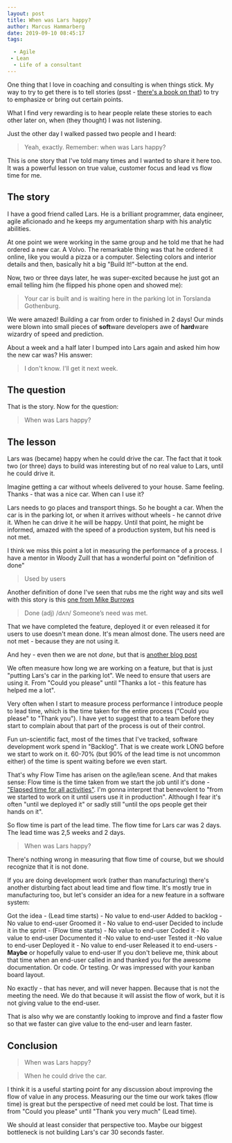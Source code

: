 ```yaml
---
layout: post
title: When was Lars happy?
author: Marcus Hammarberg
date: 2019-09-10 08:45:17
tags:

  - Agile
 - Lean
  - Life of a consultant
---
```


One thing that I love in coaching and consulting is when things stick. My way to try to get there is to tell stories (psst - [there's a book on that](https://www.amazon.com/Made-Stick-Ideas-Survive-Others/dp/1400064287/ref=sr_1_1?keywords=made+to+stick&qid=1568215827&s=gateway&sr=8-1)) to try to emphasize or bring out certain points.

What I find very rewarding is to hear people relate these stories to each other later on, when (they thought) I was not listening.

Just the other day I walked passed two people and I heard:

> Yeah, exactly. Remember: when was Lars happy?

This is one story that I've told many times and I wanted to share it here too. It was a powerful lesson on true value, customer focus and lead vs flow time for me.

<!-- excerpt-end -->

## The story

I have a good friend called Lars. He is a brilliant programmer, data engineer, agile aficionado and he keeps my argumentation sharp with his analytic abilities.

At one point we were working in the same group and he told me that he had ordered a new car. A Volvo. The remarkable thing was that he ordered it online, like you would a pizza or a computer. Selecting colors and interior details and then, basically hit a big "Build It!"-button at the end.

Now, two or three days later, he was super-excited because he just got an email telling him (he flipped his phone open and showed me):

> Your car is built and is waiting here in the parking lot in Torslanda Gothenburg.

We were amazed! Building a car from order to finished in 2 days! Our minds were blown into small pieces of **soft**ware developers awe of **hard**ware wizardry of speed and prediction.

About a week and a half later I bumped into Lars again and asked him how the new car was? His answer:

> I don't know. I'll get it next week.

## The question
That is the story. Now for the question:

> When was Lars happy?

## The lesson
Lars was (became) happy when he could drive the car. The fact that it took two (or three) days to build was interesting but of no real value to Lars, until he could drive it.

Imagine getting a car without wheels delivered to your house. Same feeling. Thanks - that was a nice car. When can I use it?

Lars needs to go places and transport things. So he bought a car. When the car is in the parking lot, or when it arrives without wheels - he cannot drive it. When he can drive it he will be happy. Until that point, he might be informed, amazed with the speed of a production system, but his need is not met.

I think we miss this point a lot in measuring the performance of a process. I have a mentor in Woody Zuill that has a wonderful point on "definition of done"

> Used by users

Another definition of done I've seen that rubs me the right way and sits well with this story is this [one from Mike Burrows](https://www.agendashift.com/done)

> Done (adj) /dʌn/
> Someone’s need was met.

That we have completed the feature, deployed it or even released it for users to use doesn't mean done. It's mean almost done. The users need are not met - because they are not using it.

And hey - even then we are not *done*, but that is [another blog post](https://www.marcusoft.net/2017/02/comments-on-board-practices-3.html)

We often measure how long we are working on a feature, but that is just "putting Lars's car in the parking lot". We need to ensure that users are using it. From "Could you please" until "Thanks a lot - this feature has helped me a lot".

Very often when I start to measure process performance I introduce people to lead time, which is the time taken for the entire process ("Could you please" to "Thank you").
I have yet to suggest that to a team before they start to complain about that part of the process is out of their control.

Fun un-scientific fact, most of the times that I've tracked, software development work spend in "Backlog". That is we create work LONG before we start to work on it. 60-70% (but 90% of the lead time is not uncommon either) of the time is spent waiting before we even start.

That's why Flow Time has arisen on the agile/lean scene. And that makes sense: Flow time is the time taken from we start the job until it's done - ["Elapsed time for all activities"](https://ddegrandis.com/flow-metrics-how-to-get-started-measuring-your-value-streams/). I'm gonna interpret that benevolent to "from we started to work on it until users use it in production". Although I fear it's often "until we deployed it" or sadly still "until the ops people get their hands on it".

So flow time is part of the lead time. The flow time for Lars car was 2 days. The lead time was 2,5 weeks and 2 days.

> When was Lars happy?

There's nothing wrong in measuring that flow time of course, but we should recognize that it is not done.

If you are doing development work (rather than manufacturing) there's another disturbing fact about lead time and flow time. It's mostly true in manufacturing too, but let's consider an idea for a new feature in a software system:

Got the idea - (Lead time starts) - No value to end-user
Added to backlog - No value to end-user
Groomed it - No value to end-user
Decided to include it in the sprint - (Flow time starts) - No value to end-user
Coded it - No value to end-user
Documented it -No value to end-user
Tested it -No value to end-user
Deployed it - No value to end-user
Released it to end-users - **Maybe** or hopefully value to end-user
If you don't believe me, think about that time when an end-user called in and thanked you for the awesome documentation. Or code. Or testing. Or was impressed with your kanban board layout.

No exactly - that has never, and will never happen. Because that is not the meeting the need. We do that because it will assist the flow of work, but it is not giving value to the end-user.

That is also why we are constantly looking to improve and find a faster flow so that we faster can give value to the end-user and learn faster.

## Conclusion

> When was Lars happy?

> When he could drive the car.

I think it is a useful starting point for any discussion about improving the flow of value in any process. Measuring our the time our work takes (flow time) is great but the perspective of need met could be lost. That time is from "Could you please" until "Thank you very much" (Lead time).

We should at least consider that perspective too. Maybe our biggest bottleneck is not building Lars's car 30 seconds faster.

